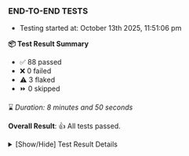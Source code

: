 ### END-TO-END TESTS

- Testing started at: October 13th 2025, 11:51:06 pm

**📦 Test Result Summary**

- ✅ 88 passed
- ❌ 0 failed
- ⚠️ 3 flaked
- ⏩ 0 skipped

⌛ _Duration: 8 minutes and 50 seconds_

**Overall Result**: 👍 All tests passed.



<details>
    <summary>[Show/Hide] Test Result Details</summary>
    <div markdown="1">

| Test | Browser | Test Case | Tags | Result |
| :---: | :---: | :--- | :---: | :---: |
| 1 | chromium-meshery-provider | Import a Model via CSV Import |  | ⚠️ |
| 2 | chromium-local-provider | Verify Kanvas Details |  | ⚠️ |
| 3 | chromium-local-provider | deploys a published design to a connected cluster |  | ⚠️ |

</div>
</details>


<!-- To see the full report, please visit our CI/CD pipeline with reporter. -->